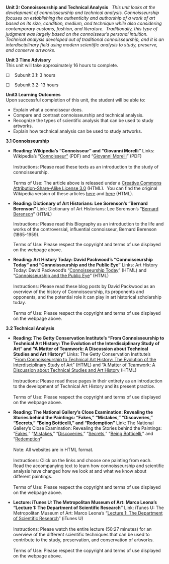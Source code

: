 **Unit 3: Connoisseurship and Technical Analysis** <span id="3"></span> 
*This unit looks at the development of connoisseurship and technical
analysis. Connoisseurship focuses on establishing the authenticity and
authorship of a work of art based on its size, condition, medium, and
technique while also considering contemporary customs, fashion, and
literature.  Traditionally, this type of judgment was largely based on
the connoisseur’s personal intuition.  Technical analysis developed out
of traditional connoisseurship, and it is an interdisciplinary field
using modern scientific analysis to study, preserve, and conserve
artworks.*

**Unit 3 Time Advisory**  
This unit will take approximately 16 hours to complete.

☐    Subunit 3.1: 3 hours

☐    Subunit 3.2: 13 hours

**Unit3 Learning Outcomes**  
Upon successful completion of this unit, the student will be able to:

-   Explain what a connoisseur does.
-   Compare and contrast connoisseurship and technical analysis.
-   Recognize the types of scientific analysis that can be used to study
    artworks.
-   Explain how technical analysis can be used to study artworks.

**3.1 Connoisseurship** <span id="3.1"></span> 
-   **Reading: Wikipedia’s “Connoisseur” and “Giovanni Morelli”**
    Links: Wikipedia’s
    “[Connoisseur”](https://resources.saylor.org/archived/wp-content/uploads/2011/03/Wikipedias-Connoisseur-.pdf)
    (PDF) and “[Giovanni
    Morelli](https://resources.saylor.org/archived/wp-content/uploads/2011/03/Wikipedias-Giovanni-Morelli.pdf)”
    (PDF)  
        
     Instructions: Please read these texts as an introduction to the
    study of connoisseurship.  
        
     Terms of Use: The article above is released under a [Creative
    Commons Attribution-Share-Alike License
    3.0](http://creativecommons.org/licenses/by-sa/3.0/) (HTML).  You
    can find the original Wikipedia version of these articles
    [here](http://en.wikipedia.org/wiki/Connoisseurship) and
    [here](http://en.wikipedia.org/wiki/Giovanni_Morelli) (HTML).

-   **Reading: Dictionary of Art Historians: Lee Sorenson’s “Bernard
    Berenson”**
    Link: Dictionary of Art Historians: Lee Sorenson’s “[Bernard
    Berenson](http://www.dictionaryofarthistorians.org/berensonb.htm)”
    (HTML)  
      
     Instructions: Please read this Biography as an introduction to the
    life and works of the controversial, influential connoisseur,
    Bernard Berenson (1865-1959).   
      
     Terms of Use: Please respect the copyright and terms of use
    displayed on the webpage above.

-   **Reading: Art History Today: David Packwood’s “Connoisseurship
    Today” and “Connoisseurship and the Public Eye”**
    Links: Art History Today: David Packwood’s “[Connoisseurship
    Today](http://artintheblood.typepad.com/art_history_today/2010/07/connoisseurship-today.html)”
    (HTML) and “[Connoisseurship and the Public
    Eye](http://artintheblood.typepad.com/art_history_today/2010/09/connoisseurship-and-the-public-eye.html)”
    (HTML)  
        
     Instructions: Please read these blog posts by David Packwood as an
    overview of the history of Connoisseurship, its proponents and
    opponents, and the potential role it can play in art historical
    scholarship today.  
        
     Terms of Use: Please respect the copyright and terms of use
    displayed on the webpage above.

**3.2 Technical Analysis** <span id="3.2"></span> 
-   **Reading: The Getty Conservation Institute’s “From Connoisseurship
    to Technical Art History: The Evolution of the Interdisciplinary
    Study of Art” and “A Matter of Teamwork: A Discussion about
    Technical Studies and Art History”**
    Links: The Getty Conservation Institute’s “[From Connoisseurship to
    Technical Art History: The Evolution of the Interdisciplinary Study
    of
    Art](http://www.getty.edu/conservation/publications/newsletters/20_1/feature.html)”
    (HTML) and “[A Matter of Teamwork: A Discussion about Technical
    Studies and Art
    History](http://www.getty.edu/conservation/publications/newsletters/20_1/dialogue.html)
    (HTML)  
        
     Instructions: Please read these pages in their entirety as an
    introduction to the development of Technical Art History and its
    present practice.  
        
     Terms of Use: Please respect the copyright and terms of use
    displayed on the webpage above.

-   **Reading: The National Gallery’s Close Examination: Revealing the
    Stories behind the Paintings: “Fakes,” “Mistakes,” “Discoveries,”
    “Secrets,” “Being Botticelli,” and “Redemption”**
    Link: The National Gallery’s Close Examination: Revealing the
    Stories behind the Paintings:
    “[Fakes](http://www.nationalgallery.org.uk/paintings/research/close-examination/fakes/),”
    “[Mistakes](http://www.nationalgallery.org.uk/paintings/research/close-examination/mistakes/),”
    “[Discoveries](http://www.nationalgallery.org.uk/paintings/research/close-examination/discoveries/),”
    “[Secrets](http://www.nationalgallery.org.uk/paintings/research/close-examination/secrets/),”
    “[Being
    Botticelli](http://www.nationalgallery.org.uk/paintings/research/being-botticelli),”
    and
    “[Redemption](http://www.nationalgallery.org.uk/paintings/research/close-examination/redemption/)”  
        
     Note: All websites are in HTML format.  
        
     Instructions: Click on the links and choose one painting from
    each.  Read the accompanying text to learn how connoisseurship and
    scientific analysis have changed how we look at and what we know
    about different paintings.  
        
     Terms of Use: Please respect the copyright and terms of use
    displayed on the webpage above.

-   **Lecture: iTunes U: The Metropolitan Museum of Art: Marco Leona’s
    “Lecture 1: The Department of Scientific Research”**
    Link: iTunes U: The Metropolitan Museum of Art: Marco Leona’s
    “[Lecture 1: The Department of Scientific
    Research](http://deimos3.apple.com/WebObjects/Core.woa/Browse/metmuseum.org.1657074426.01657074428)”
    (iTunes U)  
        
     Instructions: Please watch the entire lecture (50:27 minutes) for
    an overview of the different scientific techniques that can be used
    to contribute to the study, preservation, and conservation of
    artworks.  
        
     Terms of Use: Please respect the copyright and terms of use
    displayed on the webpage above.


